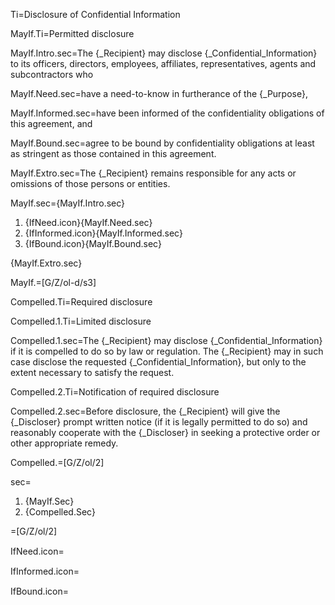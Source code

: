 
Ti=Disclosure of Confidential Information
	
MayIf.Ti=Permitted disclosure

MayIf.Intro.sec=The {_Recipient} <span class="highlight">may disclose</span> {_Confidential_Information} to its officers, directors, employees, affiliates, representatives, agents and subcontractors who

MayIf.Need.sec=have a <span class="highlight">need-to-know</span> in furtherance of the {_Purpose},

MayIf.Informed.sec=have been <span class="highlight">informed of the confidentiality obligations</span> of this  agreement, and

MayIf.Bound.sec=<span class="highlight">agree to be bound by confidentiality obligations</span> at least as stringent as those contained in this agreement.

MayIf.Extro.sec=The {_Recipient} remains responsible for any acts or omissions of those persons or entities.

MayIf.sec={MayIf.Intro.sec}<ol class="secs-and"><li>{IfNeed.icon}{MayIf.Need.sec}<li>{IfInformed.icon}{MayIf.Informed.sec}<li>{IfBound.icon}{MayIf.Bound.sec}</ol>{MayIf.Extro.sec}

MayIf.=[G/Z/ol-d/s3]

Compelled.Ti=Required disclosure

Compelled.1.Ti=Limited disclosure

Compelled.1.sec=The {_Recipient} <span class="highlight">may disclose</span> {_Confidential_Information} <span class="highlight">if it is compelled</span> to do so by law or regulation. The {_Recipient} may in such case disclose the requested {_Confidential_Information}, <span class="highlight">but only to the extent necessary to satisfy the request</span>.

Compelled.2.Ti=Notification of required disclosure

Compelled.2.sec=<span class="highlight">Before disclosure</span>, the {_Recipient} will give the {_Discloser} <span class="highlight">prompt written notice</span> (if it is legally permitted to do so) and reasonably cooperate with the {_Discloser} in seeking a protective order or other appropriate remedy.

Compelled.=[G/Z/ol/2]

sec=<ol class="secs-and"><li>{MayIf.Sec}<li>{Compelled.Sec}</ol>

=[G/Z/ol/2]


IfNeed.icon=<img src="Doc/G/IACCM-NDA-Design/Sec/PermittedDisclosure/need_to_know.png" height="15" width="15" >  

IfInformed.icon=<img src="Doc/G/IACCM-NDA-Design/Sec/PermittedDisclosure/informed_of_confidentiality.png" height="15" width="15" >  

IfBound.icon=<img src="Doc/G/IACCM-NDA-Design/Sec/PermittedDisclosure/conf_obligation.png" height="15" width="15" > 

